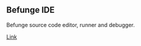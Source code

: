 ## Befunge IDE

Befunge source code editor, runner and debugger.

[Link](https://imperger.github.io/befunge_ide/)
